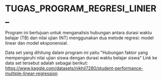 # TUGAS_PROGRAM_REGRESI_LINIER_
Program ini bertujuan untuk menganalisis hubungan antara durasi waktu belajar (TB) dan nilai ujian (NT) menggunakan dua metode regresi: model linear dan model eksponensial. 

Data set yang dihitung dalam program ini yaitu "Hubungan faktor yang mempengaruhi nilai ujian siswa dengan durasi waktu belajar siswa"
Link ke data set tersebut adalah sebagai berikut:
https://www.kaggle.com/datasets/nikhil7280/student-performance-multiple-linear-regression
